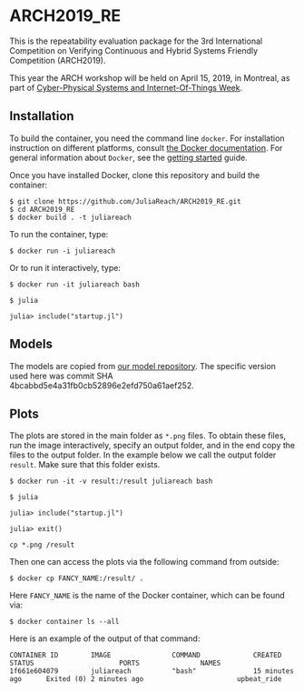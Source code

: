 # ARCH2019_RE

This is the repeatability evaluation package for the 3rd International Competition on Verifying Continuous and
Hybrid Systems Friendly Competition (ARCH2019).

This year the ARCH workshop will be held on April 15, 2019, in Montreal, as part of [Cyber-Physical Systems and
Internet-Of-Things Week](http://cpslab.cs.mcgill.ca/cpsiotweek2019/).

## Installation

To build the container, you need the command line `docker`.
For installation instruction on different platforms, consult [the Docker documentation](https://docs.docker.com/install/).
For general information about `Docker`, see the [getting started](https://docs.docker.com/get-started/) guide.

Once you have installed Docker, clone this repository and build the container:

```shell
$ git clone https://github.com/JuliaReach/ARCH2019_RE.git
$ cd ARCH2019_RE
$ docker build . -t juliareach
```

To run the container, type:

```shell
$ docker run -i juliareach
```

Or to run it interactively, type:

```shell
$ docker run -it juliareach bash

$ julia

julia> include("startup.jl")
```

## Models

The models are copied from [our model repository](https://github.com/JuliaReach/ReachabilityBenchmarks).
The specific version used here was commit SHA 4bcabbd5e4a31fb0cb52896e2efd750a61aef252.

## Plots

The plots are stored in the main folder as `*.png` files.
To obtain these files, run the image interactively, specify an output folder, and in the end copy the files to the output folder.
In the example below we call the output folder `result`.
Make sure that this folder exists.

```shell
$ docker run -it -v result:/result juliareach bash

$ julia

julia> include("startup.jl")

julia> exit()

cp *.png /result
```

Then one can access the plots via the following command from outside:

```shell
$ docker cp FANCY_NAME:/result/ .
```

Here `FANCY_NAME` is the name of the Docker container, which can be found via:

```shell
$ docker container ls --all
```

Here is an example of the output of that command:

```shell
CONTAINER ID        IMAGE               COMMAND             CREATED             STATUS                     PORTS               NAMES
1f661e604079        juliareach          "bash"              15 minutes ago      Exited (0) 2 minutes ago                       upbeat_ride
```
